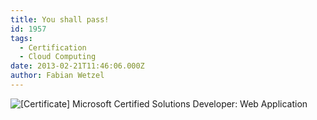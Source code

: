 ```yaml
---
title: You shall pass!
id: 1957
tags:
  - Certification
  - Cloud Computing
date: 2013-02-21T11:46:06.000Z
author: Fabian Wetzel
---
```


![[Certificate] Microsoft Certified Solutions Developer: Web Application](https://az275061.vo.msecnd.net/blogmedia/2013/02/image.png "Microsoft Certified Solutions Developer: Web Application")

